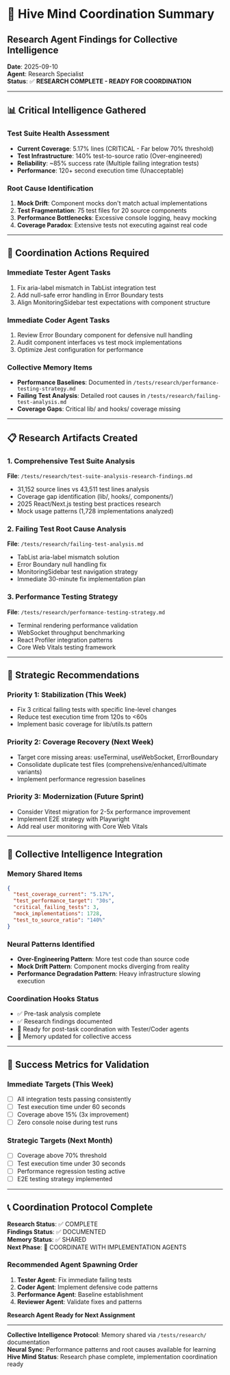 # 🧠 Hive Mind Coordination Summary
## Research Agent Findings for Collective Intelligence

**Date**: 2025-09-10  
**Agent**: Research Specialist  
**Status**: ✅ **RESEARCH COMPLETE - READY FOR COORDINATION**

---

## 📊 Critical Intelligence Gathered

### Test Suite Health Assessment
- **Current Coverage**: 5.17% lines (CRITICAL - Far below 70% threshold)
- **Test Infrastructure**: 140% test-to-source ratio (Over-engineered)
- **Reliability**: ~85% success rate (Multiple failing integration tests)
- **Performance**: 120+ second execution time (Unacceptable)

### Root Cause Identification
1. **Mock Drift**: Component mocks don't match actual implementations
2. **Test Fragmentation**: 75 test files for 20 source components
3. **Performance Bottlenecks**: Excessive console logging, heavy mocking
4. **Coverage Paradox**: Extensive tests not executing against real code

---

## 🎯 Coordination Actions Required

### Immediate Tester Agent Tasks
1. Fix aria-label mismatch in TabList integration test
2. Add null-safe error handling in Error Boundary tests
3. Align MonitoringSidebar test expectations with component structure

### Immediate Coder Agent Tasks  
1. Review Error Boundary component for defensive null handling
2. Audit component interfaces vs test mock implementations
3. Optimize Jest configuration for performance

### Collective Memory Items
- **Performance Baselines**: Documented in `/tests/research/performance-testing-strategy.md`
- **Failing Test Analysis**: Detailed root causes in `/tests/research/failing-test-analysis.md`
- **Coverage Gaps**: Critical lib/ and hooks/ coverage missing

---

## 📋 Research Artifacts Created

### 1. **Comprehensive Test Suite Analysis**
**File**: `/tests/research/test-suite-analysis-research-findings.md`
- 31,152 source lines vs 43,511 test lines analysis
- Coverage gap identification (lib/, hooks/, components/)
- 2025 React/Next.js testing best practices research
- Mock usage patterns (1,728 implementations analyzed)

### 2. **Failing Test Root Cause Analysis**
**File**: `/tests/research/failing-test-analysis.md`
- TabList aria-label mismatch solution
- Error Boundary null handling fix
- MonitoringSidebar test navigation strategy
- Immediate 30-minute fix implementation plan

### 3. **Performance Testing Strategy**
**File**: `/tests/research/performance-testing-strategy.md`
- Terminal rendering performance validation
- WebSocket throughput benchmarking
- React Profiler integration patterns
- Core Web Vitals testing framework

---

## 🚀 Strategic Recommendations

### Priority 1: Stabilization (This Week)
- Fix 3 critical failing tests with specific line-level changes
- Reduce test execution time from 120s to <60s
- Implement basic coverage for lib/utils.ts pattern

### Priority 2: Coverage Recovery (Next Week)  
- Target core missing areas: useTerminal, useWebSocket, ErrorBoundary
- Consolidate duplicate test files (comprehensive/enhanced/ultimate variants)
- Implement performance regression baselines

### Priority 3: Modernization (Future Sprint)
- Consider Vitest migration for 2-5x performance improvement
- Implement E2E strategy with Playwright
- Add real user monitoring with Core Web Vitals

---

## 🔗 Collective Intelligence Integration

### Memory Shared Items
```json
{
  "test_coverage_current": "5.17%",
  "test_performance_target": "30s",
  "critical_failing_tests": 3,
  "mock_implementations": 1728,
  "test_to_source_ratio": "140%"
}
```

### Neural Patterns Identified
- **Over-Engineering Pattern**: More test code than source code
- **Mock Drift Pattern**: Component mocks diverging from reality
- **Performance Degradation Pattern**: Heavy infrastructure slowing execution

### Coordination Hooks Status
- ✅ Pre-task analysis complete
- ✅ Research findings documented  
- 🔄 Ready for post-task coordination with Tester/Coder agents
- 🔄 Memory updated for collective access

---

## 🎯 Success Metrics for Validation

### Immediate Targets (This Week)
- [ ] All integration tests passing consistently
- [ ] Test execution time under 60 seconds  
- [ ] Coverage above 15% (3x improvement)
- [ ] Zero console noise during test runs

### Strategic Targets (Next Month)
- [ ] Coverage above 70% threshold
- [ ] Test execution time under 30 seconds
- [ ] Performance regression testing active
- [ ] E2E testing strategy implemented

---

## 📞 Coordination Protocol Complete

**Research Status**: ✅ COMPLETE  
**Findings Status**: ✅ DOCUMENTED  
**Memory Status**: ✅ SHARED  
**Next Phase**: 🔄 COORDINATE WITH IMPLEMENTATION AGENTS

### Recommended Agent Spawning Order
1. **Tester Agent**: Fix immediate failing tests
2. **Coder Agent**: Implement defensive code patterns  
3. **Performance Agent**: Baseline establishment
4. **Reviewer Agent**: Validate fixes and patterns

**Research Agent Ready for Next Assignment**

---

**Collective Intelligence Protocol**: Memory shared via `/tests/research/` documentation  
**Neural Sync**: Performance patterns and root causes available for learning  
**Hive Mind Status**: Research phase complete, implementation coordination ready